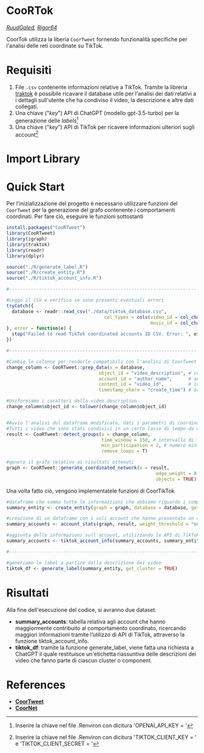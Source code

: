 # CooRTok
*[RuudGaled](https://github.com/RuudGaled), [Rigor64](https://github.com/Rigor64)*

CoorTok utilizza la liberia `CoorTweet` fornendo funzionalità specifiche per l'analisi delle reti coordinate su TikTok. 

# Requisiti
1. File `.csv` contenente informazioni relative a TikTok. Tramite la libreria [traktok](https://github.com/JBGruber/traktok) è possibile ricavare il database utile per l'analisi dei dati relativi a i dettagli sull'utente che ha condiviso il video, la descrizione e altre dati collegati. 
2. Una chiave ("*key*") API di ChatGPT (modello gpt-3.5-turbo) per la generazione delle *labels*[^1]
3. Una chiave ("*key*") API di TikTok per ricavere informazioni ulteriori sugli account[^2]

[^1]: Inserire la chiave nel file .Renviron con dicitura 'OPENAI_API_KEY = '
[^2]: Inserire la chiave nel file .Renviron con dicitura 'TIKTOK_CLIENT_KEY = ' e  'TIKTOK_CLIENT_SECRET = '

# Import Library



# Quick Start

Per l'inizializzazione del progetto è necessario utilizzare funzioni del `CoorTweet` per la generazione del grafo contenente i comportamenti coordinati. Per fare ciò, eseguire le funzioni sottostanti 

```r
install.packages("CooRTweet")
library(CooRTweet)
library(igraph)
library(traktok)
library(readr)
library(dplyr)

source("./R/generate_label.R")
source("./R/create_entity.R")
source("./R/tiktok_account_info.R")

#-----------------------------------------------------------------------------------------------------------------------------------------

#Leggo il CSV e verifico se sono presenti eventuali errori
tryCatch({
  database <- readr::read_csv("./data/tiktok_database.csv",
                                    col_types = cols(video_id = col_character(),
                                                     music_id = col_character()))
}, error = function(e) {
  stop("Failed to read TikTok coordinated accounts ID CSV. Error: ", e$message)
})

#-----------------------------------------------------------------------------------------------------------------------------------------

#Cambio le colonne per renderle compatibili con l'analisi di CoorTweet
change_column <- CooRTweet::prep_data(x = database,
                                  object_id = "video_description", # contenuto del video
                                  account_id = "author_name",      # autore del video
                                  content_id = "video_id",         # id del video
                                  timestamp_share = "create_time") # orario della creazione del video

#Uniformiamo i caratteri della video description
change_column$object_id <- tolower(change_column$object_id)


#Avvio l'analisi dul dataframe modificato, dati i parametri di coordinamento
#Tutti i video che sono stati condivisi in un certo lasso di tempo da un account ad un altro
result <- CooRTweet::detect_groups(x = change_column,
                                   time_window = 150, # intervallo di tempo
                                   min_participation = 2, # numero minimo di ripetizioni
                                   remove_loops = T)

#genero il grafo relativo ai risultati ottenuti
graph <- CooRTweet::generate_coordinated_network(x = result,
                                                       edge_weight = 0.5, # default 0.5
                                                       objects = TRUE)
```

Una volta fatto ciò, vengono implementatele funzioni di CoorTikTok

```r
#dataframe che somma tutte le informazzioni che abbiamo riguardo i component di account coordinati e le relative descrizioni dei video
summary_entity <- create_entity(graph = graph, database = database, get_cluster = TRUE)

#creazione di un dataframe con i soli account che hanno presentato un compontamento coordinato
summary_accounts <- account_stats(graph, result, weight_threshold = "none")

#aggiunta delle informazioni sull'account, utilizzando le API di TikTok
summary_accounts <- tiktok_account_info(summary_accounts, summary_entity)

#-----------------------------------------------------------------------------------------------------------------------------------------

#generiamo le label a partire dalla descrizione dei video
tiktok_df <- generate_label(summary_entity, get_cluster = TRUE)
```

# Risultati
Alla fine dell'esecuzione del codice, si avranno due dataset:
- **summary_accounts**: tabella relativa agli account che hanno maggiormente contribuito al comportamento coordinato, ricercando maggiori informazioni tramite l’utilizzo di API di TikTok, attraverso la funzione tiktok_account_info.
- **tiktok_df**: tramite la funzione generate_label, viene fatta una richiesta a ChatGPT il quale restituisce un'etichetta riassuntiva delle descrizioni dei video che fanno parte di ciascun cluster o component.

# References
- **[CoorTweet](https://github.com/nicolarighetti/CooRTweet)**
- **[CoorNet](https://github.com/fabiogiglietto/CooRnet)**
